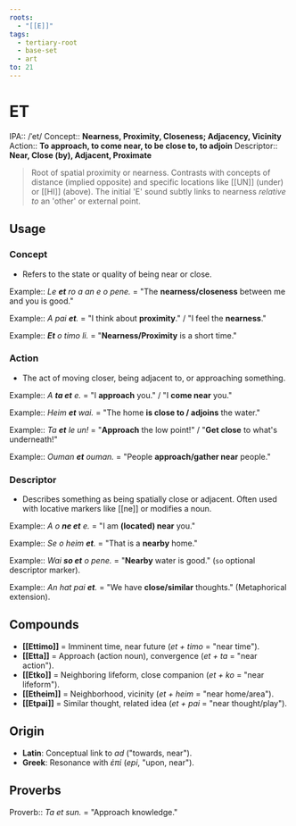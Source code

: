 ```yaml
---
roots:
  - "[[E]]"
tags:
  - tertiary-root
  - base-set
  - art
to: 21
---
```


# ET

IPA::				/ˈet/
Concept::		**Nearness, Proximity, Closeness; Adjacency, Vicinity**
Action::		**To approach, to come near, to be close to, to adjoin**
Descriptor::	**Near, Close (by), Adjacent, Proximate**

> Root of spatial proximity or nearness. Contrasts with concepts of distance (implied opposite) and specific locations like [[UN]] (under) or [[HI]] (above). The initial 'E' sound subtly links to nearness *relative to* an 'other' or external point.

## Usage

### Concept
*   Refers to the state or quality of being near or close.

Example::   *Le **et** ro a an e o pene.* = "The **nearness/closeness** between me and you is good."

Example::   *A pai **et**.* = "I think about **proximity**." / "I feel the **nearness**."

Example::   ***Et** o timo li.* = "**Nearness/Proximity** is a short time."

### Action
*   The act of moving closer, being adjacent to, or approaching something.

Example::   *A **ta et** e.* = "I **approach** you." / "I **come near** you."

Example::   *Heim **et** wai.* = "The home **is close to / adjoins** the water."

Example::   *Ta **et** le un!* = "**Approach** the low point!" / "**Get close** to what's underneath!"

Example::   *Ouman **et** ouman.* = "People **approach/gather near** people."

### Descriptor
*   Describes something as being spatially close or adjacent. Often used with locative markers like [[ne]] or modifies a noun.

Example::   *A o **ne et** e.* = "I am **(located) near** you."

Example::   *Se o heim **et**.* = "That is a **nearby** home."

Example::   *Wai **so et** o pene.* = "**Nearby** water is good." (`so` optional descriptor marker).

Example::   *An hat pai **et**.* = "We have **close/similar** thoughts." (Metaphorical extension).

## Compounds

*   **[[Ettimo]]** = Imminent time, near future (*et + timo* = "near time").
*   **[[Etta]]** = Approach (action noun), convergence (*et + ta* = "near action").
*   **[[Etko]]** = Neighboring lifeform, close companion (*et + ko* = "near lifeform").
*   **[[Etheim]]** = Neighborhood, vicinity (*et + heim* = "near home/area").
*   **[[Etpai]]** = Similar thought, related idea (*et + pai* = "near thought/play").

## Origin

*   **Latin**: Conceptual link to *ad* ("towards, near").
*   **Greek**: Resonance with *ἐπί* (*epi*, "upon, near").

## Proverbs

Proverb:: *Ta et sun.* = "Approach knowledge."


